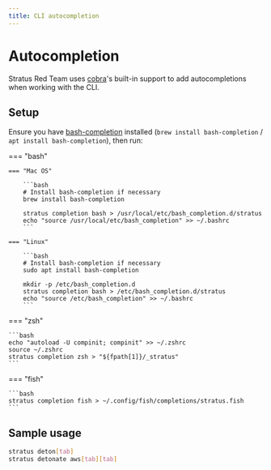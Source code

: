 ```yaml
---
title: CLI autocompletion
---
```


# Autocompletion

Stratus Red Team uses [cobra](https://github.com/spf13/cobra)'s built-in support to add autocompletions when working with the CLI.

## Setup


Ensure you have [bash-completion](https://github.com/scop/bash-completion) installed (`brew install bash-completion`  / `apt install bash-completion`), then run:

=== "bash"

    === "Mac OS"

        ```bash
        # Install bash-completion if necessary
        brew install bash-completion

        stratus completion bash > /usr/local/etc/bash_completion.d/stratus
        echo "source /usr/local/etc/bash_completion" >> ~/.bashrc
        ```

    === "Linux"
    
        ```bash
        # Install bash-completion if necessary
        sudo apt install bash-completion
        
        mkdir -p /etc/bash_completion.d
        stratus completion bash > /etc/bash_completion.d/stratus
        echo "source /etc/bash_completion" >> ~/.bashrc
        ```

=== "zsh"

    ```bash
    echo "autoload -U compinit; compinit" >> ~/.zshrc
    source ~/.zshrc
    stratus completion zsh > "${fpath[1]}/_stratus"
    ```

=== "fish"

    ```bash
    stratus completion fish > ~/.config/fish/completions/stratus.fish
    ```

## Sample usage

```bash
stratus deton[tab]
stratus detonate aws[tab][tab]
```